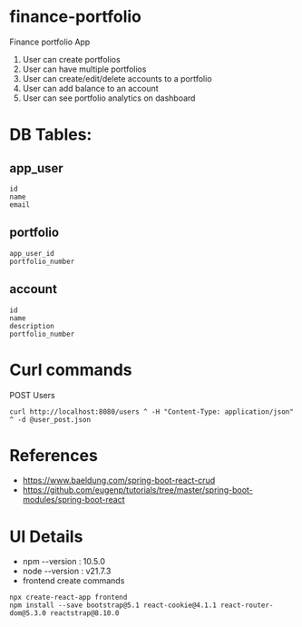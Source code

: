 # finance-portfolio
Finance portfolio App 

1. User can create portfolios
2. User can have multiple portfolios
2. User can create/edit/delete accounts to a portfolio 
3. User can add balance to an account
4. User can see portfolio analytics on dashboard 
    

# DB Tables:

## app_user
    id
    name
    email

## portfolio
    app_user_id
    portfolio_number

## account
    id
    name
    description
    portfolio_number


# Curl commands

POST Users 
```
curl http://localhost:8080/users ^ -H "Content-Type: application/json" ^ -d @user_post.json
```


# References
- https://www.baeldung.com/spring-boot-react-crud
- https://github.com/eugenp/tutorials/tree/master/spring-boot-modules/spring-boot-react



# UI Details 
- npm --version :  10.5.0
- node --version : v21.7.3
- frontend create commands
```
npx create-react-app frontend
npm install --save bootstrap@5.1 react-cookie@4.1.1 react-router-dom@5.3.0 reactstrap@8.10.0
```
